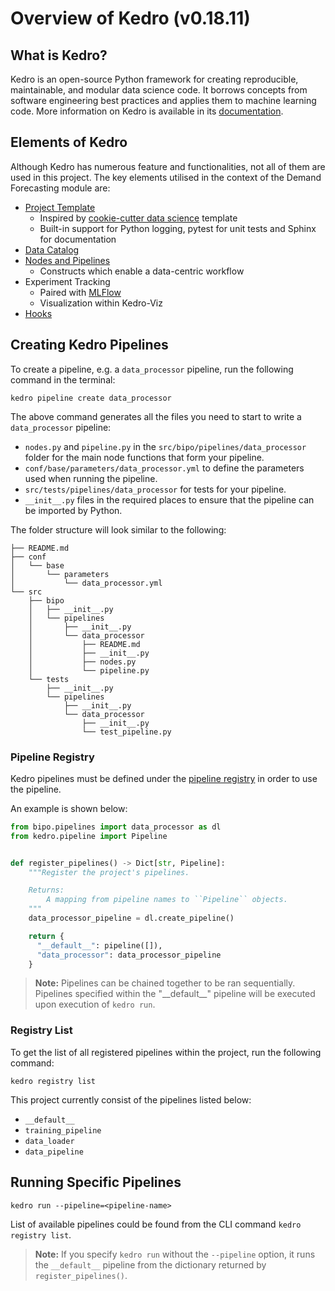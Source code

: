 # Overview of Kedro (v0.18.11)

## What is Kedro?

Kedro is an open-source Python framework for creating reproducible, maintainable, and modular data science code. It borrows concepts from software engineering best practices and applies them to machine learning code. More information on Kedro is available in its [documentation](https://kedro.readthedocs.io/en/stable/).

## Elements of Kedro

Although Kedro has numerous feature and functionalities, not all of them are used in this project. The key elements utilised in the context of the Demand Forecasting module are:

- [Project Template](https://docs.kedro.org/en/stable/kedro_project_setup/starters.html)
  - Inspired by [cookie-cutter data science](https://drivendata.github.io/cookiecutter-data-science/) template
  - Built-in support for Python logging, pytest for unit tests and Sphinx for documentation
- [Data Catalog](https://docs.kedro.org/en/stable/data/index.html)
- [Nodes and Pipelines](https://docs.kedro.org/en/stable/nodes_and_pipelines/index.html)
  - Constructs which enable a data-centric workflow
- Experiment Tracking
  - Paired with [MLFlow](https://mlflow.org/)
  - Visualization within Kedro-Viz
- [Hooks](https://docs.kedro.org/en/stable/hooks/index.html)

## Creating Kedro Pipelines

To create a pipeline, e.g. a `data_processor` pipeline, run the following command in the terminal:

```shell
kedro pipeline create data_processor
```

The above command generates all the files you need to start to write a `data_processor` pipeline:
- `nodes.py` and `pipeline.py` in the `src/bipo/pipelines/data_processor` folder for the main node functions that form your pipeline.
- `conf/base/parameters/data_processor.yml` to define the parameters used when running the pipeline.
- `src/tests/pipelines/data_processor` for tests for your pipeline.
- `__init__.py` files in the required places to ensure that the pipeline can be imported by Python.

The folder structure will look similar to the following:

```
├── README.md
├── conf
│   └── base
│       └── parameters
│           └── data_processor.yml
└── src
    ├── bipo
    │   ├── __init__.py
    │   └── pipelines
    │       ├── __init__.py
    │       └── data_processor
    │           ├── README.md
    │           ├── __init__.py
    │           ├── nodes.py
    │           └── pipeline.py
    └── tests
        ├── __init__.py
        └── pipelines
            ├── __init__.py
            └── data_processor
                ├── __init__.py
                └── test_pipeline.py
```

### Pipeline Registry

Kedro pipelines must be defined under the [pipeline registry](../src/bipo/pipeline_registry.py) in order to use the pipeline.

An example is shown below:

```python
from bipo.pipelines import data_processor as dl
from kedro.pipeline import Pipeline


def register_pipelines() -> Dict[str, Pipeline]:
    """Register the project's pipelines.

    Returns:
        A mapping from pipeline names to ``Pipeline`` objects.
    """
    data_processor_pipeline = dl.create_pipeline()

    return {
      "__default__": pipeline([]),
      "data_processor": data_processor_pipeline
    }
```

> **Note:** Pipelines can be chained together to be ran sequentially. Pipelines specified within the "_\_default__" pipeline will be executed upon execution of `kedro run`.

### Registry List

To get the list of all registered pipelines within the project, run the following command:

```shell
kedro registry list
```

This project currently consist of the pipelines listed below:

- `__default__`
- `training_pipeline`
- `data_loader`
- `data_pipeline`

## Running Specific Pipelines

```shell
kedro run --pipeline=<pipeline-name>
```

List of available pipelines could be found from the CLI command `kedro registry list`.

> **Note:** If you specify `kedro run` without the `--pipeline` option, it runs the `__default__` pipeline from the dictionary returned by `register_pipelines()`.

